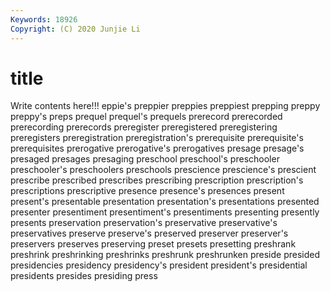 ```yaml
---
Keywords: 18926
Copyright: (C) 2020 Junjie Li
---
```


# title

Write contents here!!!
eppie's 
preppier 
preppies 
preppiest 
prepping 
preppy
preppy's 
preps 
prequel 
prequel's 
prequels 
prerecord 
prerecorded 
prerecording 
prerecords 
preregister
preregistered 
preregistering 
preregisters 
preregistration 
preregistration's 
prerequisite 
prerequisite's 
prerequisites 
prerogative 
prerogative's
prerogatives 
presage 
presage's 
presaged 
presages 
presaging 
preschool 
preschool's 
preschooler 
preschooler's
preschoolers 
preschools 
prescience 
prescience's 
prescient 
prescribe 
prescribed 
prescribes 
prescribing 
prescription
prescription's 
prescriptions 
prescriptive 
presence 
presence's 
presences 
present 
present's 
presentable 
presentation
presentation's 
presentations 
presented 
presenter 
presentiment 
presentiment's 
presentiments 
presenting 
presently 
presents
preservation 
preservation's 
preservative 
preservative's 
preservatives 
preserve 
preserve's 
preserved 
preserver 
preserver's
preservers 
preserves 
preserving 
preset 
presets 
presetting 
preshrank 
preshrink 
preshrinking 
preshrinks
preshrunk 
preshrunken 
preside 
presided 
presidencies 
presidency 
presidency's 
president 
president's 
presidential
presidents 
presides 
presiding 
press 
